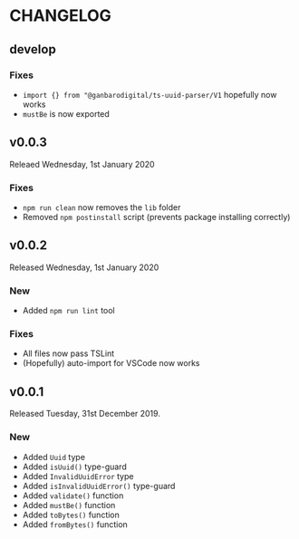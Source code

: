 # CHANGELOG

## develop

### Fixes

* `import {} from "@ganbarodigital/ts-uuid-parser/V1` hopefully now works
* `mustBe` is now exported

## v0.0.3

Releaed Wednesday, 1st January 2020

### Fixes

* `npm run clean` now removes the `lib` folder
* Removed `npm postinstall` script (prevents package installing correctly)

## v0.0.2

Released Wednesday, 1st January 2020

### New

* Added `npm run lint` tool

### Fixes

* All files now pass TSLint
* (Hopefully) auto-import for VSCode now works

## v0.0.1

Released Tuesday, 31st December 2019.

### New

* Added `Uuid` type
* Added `isUuid()` type-guard
* Added `InvalidUuidError` type
* Added `isInvalidUuidError()` type-guard
* Added `validate()` function
* Added `mustBe()` function
* Added `toBytes()` function
* Added `fromBytes()` function